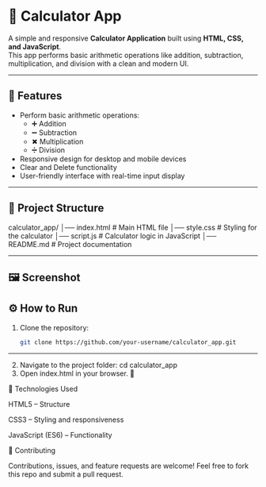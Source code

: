 # 🧮 Calculator App

A simple and responsive **Calculator Application** built using **HTML, CSS, and JavaScript**.  
This app performs basic arithmetic operations like addition, subtraction, multiplication, and division with a clean and modern UI.  

---

## 🚀 Features
- Perform basic arithmetic operations:
  - ➕ Addition  
  - ➖ Subtraction  
  - ✖ Multiplication  
  - ➗ Division  
- Responsive design for desktop and mobile devices  
- Clear and Delete functionality  
- User-friendly interface with real-time input display  

---

## 📂 Project Structure
calculator_app/
│── index.html # Main HTML file
│── style.css # Styling for the calculator
│── script.js # Calculator logic in JavaScript
│── README.md # Project documentation


---

## 🖼️ Screenshot

## ⚙️ How to Run
1. Clone the repository:
   ```bash
   git clone https://github.com/your-username/calculator_app.git

---

2. Navigate to the project folder:
  cd calculator_app
3. Open index.html in your browser. 🎉

📌 Technologies Used

HTML5 – Structure

CSS3 – Styling and responsiveness

JavaScript (ES6) – Functionality

🤝 Contributing

Contributions, issues, and feature requests are welcome!
Feel free to fork this repo and submit a pull request.
